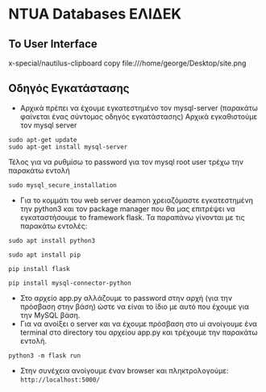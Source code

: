 # NTUA Databases ΕΛΙΔΕΚ
## Το User Interface

x-special/nautilus-clipboard
copy
file:///home/george/Desktop/site.png


## Οδηγός Εγκατάστασης
- Αρχικά πρέπει να έχουμε εγκατεστημένο τον mysql-server (παρακάτω φαίνεται ένας σύντομος οδηγός εγκατάστασης)
Αρχικά εγκαθιστούμε τον mysql server
```
sudo apt-get update
sudo apt-get install mysql-server
```
Τέλος για να ρυθμίσω το password για τον mysql root user τρέχω την παρακάτω εντολή
```
sudo mysql_secure_installation
```
- Για το κομμάτι του web server deamon χρειαζόμαστε εγκατεστημένη την python3 και τον package manager που θα μας επιτρέψει να εγκαταστήσουμε το framework flask. Τα παραπάνω γίνονται με τις παρακάτω εντολές:
```
sudo apt install python3
```
```
sudo apt install pip
```
```
pip install flask
```
```
pip install mysql-connector-python
```
- Στο αρχείο app.py αλλάζουμε το password στην αρχή (για την πρόσβαση στην βάση) ώστε να είναι το ίδιο με αυτό που έχουμε για την MySQL βάση.
- Για να ανοίξει ο server και να έχουμε πρόσβαση στο ui ανοίγουμε ένα terminal στο directory του αρχείου app.py και τρέχουμε την παρακάτω εντολή.
```
python3 -m flask run
```
- Στην συνέχεια ανοίγουμε έναν browser και πληκτρολογούμε: 
`http://localhost:5000/ `

